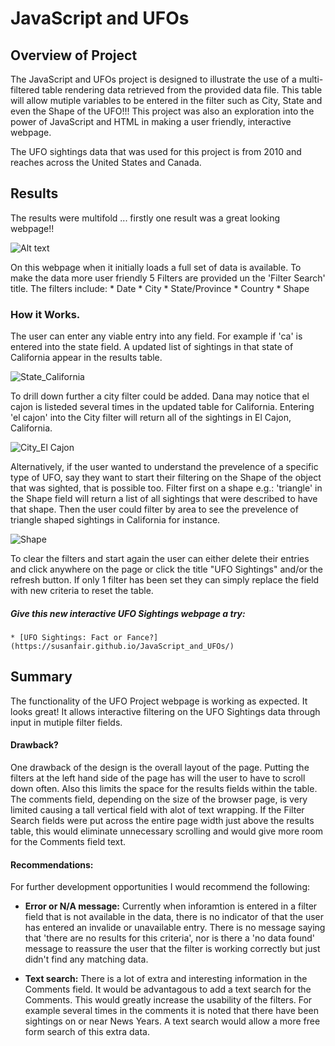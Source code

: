 # JavaScript and UFOs


## Overview of Project  
The JavaScript and UFOs project is designed to illustrate the use of a multi-filtered table rendering data retrieved from the provided data file.  This table will allow mutiple variables to be entered in the filter such as City, State and even the Shape of the UFO!!!  This project was also an exploration into the power of JavaScript and HTML in making a user friendly, interactive webpage.  

The UFO sightings data that was used for this project is from 2010 and reaches across the United States and Canada.

## Results
The results were multifold ... firstly one result was a great looking webpage!!

![Alt text](https://github.com/SusanFair/JavaScript_and_UFOs/blob/main/Resources/webpage.png)

On this webpage when it initially loads a full set of data is available.  To make the data more user friendly 5 Filters are provided un the 'Filter Search' title.  The filters include:
    * Date
    * City
    * State/Province
    * Country
    * Shape

### How it Works.
The user can enter any viable entry into any field.  For example if 'ca' is entered into the state field.  A updated list of sightings in that state of California appear in the results table.

![State_California](https://github.com/SusanFair/JavaScript_and_UFOs/blob/main/Resources/state.PNG)

To drill down further a city filter could be added.  Dana may notice that el cajon is listeded several times in the updated table for California.  Entering 'el cajon' into the City filter will return all of the sightings in El Cajon, California.

![City_El Cajon](https://github.com/SusanFair/JavaScript_and_UFOs/blob/main/Resources/city.PNG)

Alternatively, if the user wanted to understand the prevelence of a specific type of UFO, say they want to start their filtering on the Shape of the object that was sighted, that is possible too.  Filter first on a shape e.g.: 'triangle' in the Shape field will return a list of all sightings that were described to have that shape.  Then the user could filter by area to see the prevelence of triangle shaped sightings in California for instance.

![Shape](https://github.com/SusanFair/JavaScript_and_UFOs/blob/main/Resources/shape.PNG)

To clear the filters and start again the user can either delete their entries and click anywhere on the page or click the title "UFO Sightings" and/or the refresh button.  If only 1 filter has been set they can simply replace the field with new criteria to reset the table.

##### Give this new interactive UFO Sightings webpage a try:  
    * [UFO Sightings: Fact or Fance?](https://susanfair.github.io/JavaScript_and_UFOs/)
## Summary
The functionality of the UFO Project webpage is working as expected.  It looks great! It allows interactive filtering on the UFO Sightings data through input in mutiple filter fields.

#### Drawback?
One drawback of the design is the overall layout of the page.  Putting the filters at the left hand side of the page has will the user to have to scroll down often.  Also this limits the space for the results fields within the table.  The comments field, depending on the size of the browser page, is very limited causing a tall vertical field with alot of text wrapping.   If the Filter Search fields were put across the entire page width just above the results table, this would eliminate unnecessary scrolling and would give more room for the Comments field text.

#### Recommendations:
For further development opportunities I would recommend the following:

* **Error or N/A message:**  Currently when inforamtion is entered in a filter field that is not available in the data, there is no indicator of that the user has entered an invalide or unavailable entry.  There is no message saying that 'there are no results for this criteria', nor is there a 'no data found' message to reassure the user that the filter is working correctly but just didn't find any matching data.

* **Text search:** There is a lot of extra and interesting information in the Comments field.  It would be advantagous to add a text search for the Comments.   This would greatly increase the usability of the filters.  For example several times in the comments it is noted that there have been sightings on or near News Years.  A text search would allow a more free form search of this extra data.


